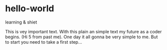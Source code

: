 # hello-world
learning &amp; shiet

This is vey important text. With this plain an simple text my future as a coder begins. (Hi 5 from past me). One day it all gonna be very simple to me. But to start you need to take a first step...
